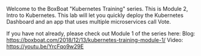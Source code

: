 Welcome to the BoxBoat "Kubernetes Training" series. This is Module 2, Intro to Kubernetes. This lab will let you quickly deploy the Kubernetes Dashboard and an app that uses multiple microservices call Vote.

If you have not already, please check out Module 1 of the series here:
Blog: https://boxboat.com/2018/12/13/kubernetes-training-module-1/
Video: https://youtu.be/YrcFqo9w29E 